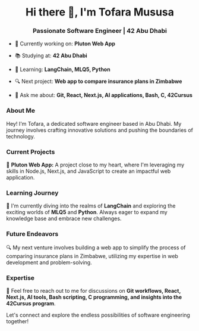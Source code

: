 <h1 align="center">Hi there 👋, I'm Tofara Mususa</h1>
<h3 align="center">Passionate Software Engineer | 42 Abu Dhabi</h3>

- 🚀 Currently working on: **Pluton Web App**

- 📚 Studying at: **42 Abu Dhabi**

- 🌱 Learning: **LangChain, MLQ5, Python**

- 🔍 Next project: **Web app to compare insurance plans in Zimbabwe**

- 💬 Ask me about: **Git, React, Next.js, AI applications, Bash, C, 42Cursus**

### About Me

Hey! I'm Tofara, a dedicated software engineer based in Abu Dhabi. My journey involves crafting innovative solutions and pushing the boundaries of technology.

### Current Projects

🚀 **Pluton Web App:** A project close to my heart, where I'm leveraging my skills in Node.js, Next.js, and JavaScript to create an impactful web application.

### Learning Journey

🌱 I'm currently diving into the realms of **LangChain** and exploring the exciting worlds of **MLQ5** and **Python**. Always eager to expand my knowledge base and embrace new challenges.

### Future Endeavors

🔍 My next venture involves building a web app to simplify the process of comparing insurance plans in Zimbabwe, utilizing my expertise in web development and problem-solving.

### Expertise

💬 Feel free to reach out to me for discussions on **Git workflows, React, Next.js, AI tools, Bash scripting, C programming, and insights into the 42Cursus program**.

Let's connect and explore the endless possibilities of software engineering together!
